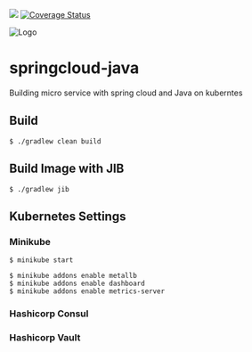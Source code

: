 ![](https://github.com/clustercamp/springcloud-java/workflows/build/badge.svg)
[![Coverage Status](https://coveralls.io/repos/github/clustercamp/springcloud-java/badge.svg?branch=master)](https://coveralls.io/github/clustercamp/springcloud-java?branch=master)

![Logo](https://repository-images.githubusercontent.com/177172824/907da800-f91e-11e9-8a13-415ff32e13cd)

# springcloud-java

Building micro service with spring cloud and Java on kuberntes

## Build

```shell script
$ ./gradlew clean build
```

## Build Image with JIB

```shell script
$ ./gradlew jib 
``` 

## Kubernetes Settings

### Minikube

```shell
$ minikube start

$ minikube addons enable metallb
$ minikube addons enable dashboard
$ minikube addons enable metrics-server
```

### Hashicorp Consul

### Hashicorp Vault
